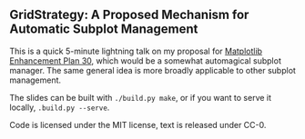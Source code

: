## GridStrategy: A Proposed Mechanism for Automatic Subplot Management

This is a quick 5-minute lightning talk on my proposal for [Matplotlib Enhancement Plan 30](https://github.com/matplotlib/matplotlib/wiki/MEP30%3A-Grid-population-strategies), which would be a somewhat automagical subplot manager. The same general idea is more broadly applicable to other subplot management.

The slides can be built with `./build.py make`, or if you want to serve it locally, `.build.py --serve`.

Code is licensed under the MIT license, text is released under CC-0.